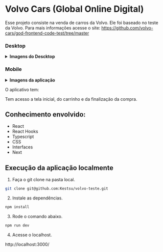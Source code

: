 # Volvo Cars (Global Online Digital)


Esse projeto consiste na venda de carros da Volvo. Ele foi baseado no teste da Volvo. Para mais informações acesse o site: https://github.com/volvo-cars/god-frontend-code-test/tree/master


### Desktop

<details>
    <summary><strong>Imagens do Descktop </strong></summary><br />
  
![Captura de Tela 2023-06-30 às 18 29 27](https://github.com/Kestsu/volvo-teste/assets/99990041/25cd0b69-a33f-4140-8a97-6372f56c6c03)


![Captura de Tela 2023-06-30 às 18 31 41](https://github.com/Kestsu/volvo-teste/assets/99990041/bc0457df-4471-4fc3-8cd5-6a49c770bd10)

![Captura de Tela 2023-06-30 às 18 32 10](https://github.com/Kestsu/volvo-teste/assets/99990041/2f3cb73f-d42d-4b64-a569-333fc84ab2aa)


![Captura de Tela 2023-06-30 às 18 33 01](https://github.com/Kestsu/volvo-teste/assets/99990041/72101548-0b47-4a5a-8117-87665f159be7)
</details>



### Mobile


<details>
    <summary><strong>Imagens da aplicação </strong></summary><br />
<img src="https://github.com/Kestsu/volvo-teste/assets/99990041/a024d12c-13ed-4b8d-9771-8377595887d2" width="400px">
<img src="https://github.com/Kestsu/volvo-teste/assets/99990041/c0774f83-0f89-41f3-9c56-adb9d8b3604d" width="400px">
<img src="https://github.com/Kestsu/volvo-teste/assets/99990041/28bf52de-99f5-4023-ab79-0cf6b88df419" width="400px">
<img src="https://github.com/Kestsu/volvo-teste/assets/99990041/13d76e47-0b3d-4217-838f-2554f5dda7c9" width="400px">

</details>





O aplicativo tem:

Tem acesso a tela inicial, do carrinho e da finalização da compra.

## Conhecimento envolvido: 

- React
- React Hooks
- Typescript
- CSS
- Interfaces
- Next

## Execução da aplicação localmente

1. Faça o git clone na pasta local.

```bash
git clone git@github.com:Kestsu/volvo-teste.git
```

2. Instale as dependências.

```bash
npm install
```

3. Rode o comando abaixo.

```bash
npm run dev
```

4. Acesse o localhost.

http://localhost:3000/




